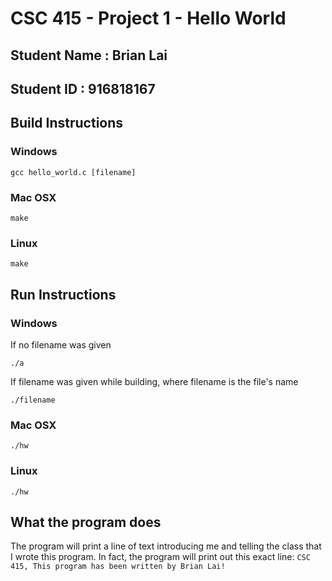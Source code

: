 # CSC 415 - Project 1 - Hello World

## Student Name : Brian Lai

## Student ID   : 916818167

## Build Instructions
### Windows
```
gcc hello_world.c [filename]
```

### Mac OSX
```
make
```

### Linux
```
make
```

## Run Instructions
### Windows
If no filename was given
```
./a
```
If filename was given while building, where filename is the file's name
```
./filename
```

### Mac OSX
```
./hw
```

### Linux
```
./hw
```

## What the program does
The program will print a line of text introducing me and telling the class that I wrote this program. In fact, the program will print out this exact line: `CSC 415, This program has been written by Brian Lai!`

